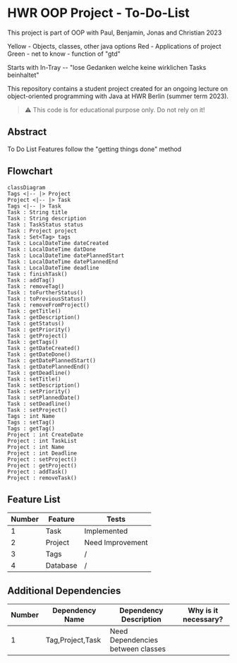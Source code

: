# HWR OOP Project - To-Do-List

This project is part of OOP with Paul, Benjamin, Jonas and Christian 2023

Yellow - Objects, classes, other java options
Red - Applications of project
Green - net to know - function of "gtd"

Starts with In-Tray -- "lose Gedanken welche keine wirklichen Tasks beinhaltet"


This repository contains a student project created for an ongoing lecture on object-oriented programming with Java at HWR Berlin (summer term 2023).

> :warning: This code is for educational purpose only. Do not rely on it!

## Abstract
To Do List
Features follow the "getting things done" method

[TODO]: # (Write a short description of your project.)
[TODO]: # (State most important features.)
[TODO]: # (State the most interesting problems you encountered during the project.)


## Flowchart

```mermaid
classDiagram
Tags <|-- |> Project
Project <|-- |> Task
Tags <|-- |> Task
Task : String title
Task : String description
Task : TaskStatus status
Task : Project project
Task : Set<Tag> tags
Task : LocalDateTime dateCreated
Task : LocalDateTime datDone
Task : LocalDateTime datePlannedStart
Task : LocalDateTime datePlannedEnd
Task : LocalDateTime deadline
Task : finishTask()
Task : addTag()
Task : removeTag()
Task : toFurtherStatus()
Task : toPreviousStatus()
Task : removeFromProject()
Task : getTitle()
Task : getDescription()
Task : getStatus()
Task : getPriority()
Task : getProject()
Task : getTags()
Task : getDateCreated()
Task : getDateDone()
Task : getDatePlannedStart()
Task : getDatePlannedEnd()
Task : getDeadline()
Task : setTitle()
Task : setDescription()
Task : setPriority()
Task : setPlannedDate()
Task : setDeadline()
Task : setProject()
Tags : int Name
Tags : setTag()
Tags : getTag()
Project : int CreateDate
Project : int TaskList
Project : int Name
Project : int Deadline
Project : setProject()
Project : getProject()
Project : addTask()
Project : removeTask()
```
## Feature List

[TODO]: # (For each feature implemented, add a row to the table!)

| Number | Feature | Tests |
|--------|---------|-------|
| 1      | Task       | Implemented     |
| 2      | Project | Need Improvement     |
| 3      | Tags    | /     |
| 4      | Database| /     |


## Additional Dependencies

[TODO]: # (For each additional dependency your project requires- Add an additional row to the table!)

| Number | Dependency Name | Dependency Description | Why is it necessary? |
|--------|-----------------|------------------------|----------------------|
| 1      | Tag,Project,Task               | Need Dependencies between classes                      |                     |

